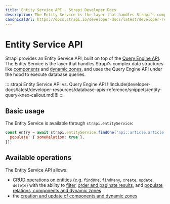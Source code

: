 ```yaml
---
title: Entity Service API - Strapi Developer Docs
description: The Entity Service is the layer that handles Strapi's complex data structures like components and dynamic zones, and uses the Query Engine API under the hood to execute database queries.
canonicalUrl: https://docs.strapi.io/developer-docs/latest/developer-resources/database-apis-reference/entity-service-api.html
---
```


# Entity Service API

Strapi provides an Entity Service API, built on top of the [Query Engine API](/developer-docs/latest/developer-resources/database-apis-reference/query-engine-api.md). The Entity Service is the layer that handles Strapi's complex data structures like [components](/developer-docs/latest/development/backend-customization/models.md#components) and [dynamic zones](/developer-docs/latest/development/backend-customization/models.md#dynamic-zones), and uses the Query Engine API under the hood to execute database queries.

::: strapi Entity Service API vs. Query Engine API
!!!include(developer-docs/latest/developer-resources/database-apis-reference/snippets/entity-query-knex-callout.md)!!!
:::

## Basic usage

The Entity Service is available through `strapi.entityService`:

```js
const entry = await strapi.entityService.findOne('api::article.article', 1, {
  populate: { someRelation: true },
});
```

## Available operations

The Entity Service API allows:

- [CRUD operations on entities](/developer-docs/latest/developer-resources/database-apis-reference/entity-service/crud.md) (e.g. `findOne`, `findMany`, `create`, `update`, `delete`) with the ability to [filter](/developer-docs/latest/developer-resources/database-apis-reference/entity-service/filter.md), [order and paginate results](/developer-docs/latest/developer-resources/database-apis-reference/entity-service/order-pagination.md), and [populate relations, components and dynamic zones](/developer-docs/latest/developer-resources/database-apis-reference/entity-service/populate.md)
- the [creation and update of components and dynamic zones](/developer-docs/latest/developer-resources/database-apis-reference/entity-service/components-dynamic-zones.md)
